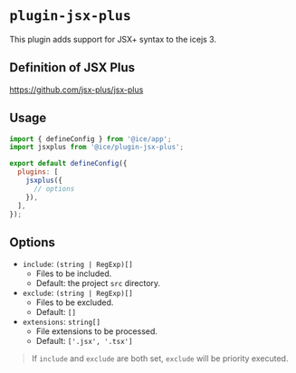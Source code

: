 # `plugin-jsx-plus`

This plugin adds support for JSX+ syntax to the icejs 3.

## Definition of JSX Plus
https://github.com/jsx-plus/jsx-plus

## Usage

```js
import { defineConfig } from '@ice/app';
import jsxplus from '@ice/plugin-jsx-plus';

export default defineConfig({
  plugins: [
    jsxplus({
      // options
    }),
  ],
});
```

## Options

- `include`: `(string | RegExp)[]`
  - Files to be included.
  - Default: the project `src` directory.
- `exclude`: `(string | RegExp)[]`
  - Files to be excluded.
  - Default: `[]`
- `extensions`: `string[]`
  - File extensions to be processed.
  - Default: `['.jsx', '.tsx']`

> If `include` and `exclude` are both set, `exclude` will be priority executed.
